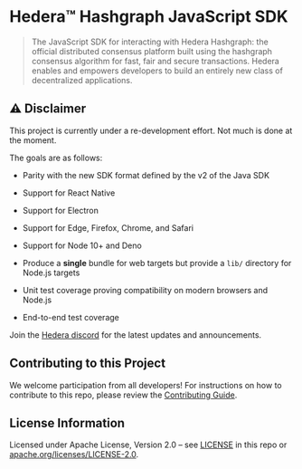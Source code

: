 # Hedera™ Hashgraph JavaScript SDK

> The JavaScript SDK for interacting with Hedera Hashgraph: the official distributed
> consensus platform built using the hashgraph consensus algorithm for fast,
> fair and secure transactions. Hedera enables and empowers developers to
> build an entirely new class of decentralized applications.

## ⚠️ Disclaimer

This project is currently under a re-development effort. Not much is done at the moment.

The goals are as follows:

 * Parity with the new SDK format defined by the v2 of the Java SDK

 * Support for React Native

 * Support for Electron

 * Support for Edge, Firefox, Chrome, and Safari

 * Support for Node 10+ and Deno

 * Produce a **single** bundle for web targets but provide a `lib/` directory for Node.js targets

 * Unit test coverage proving compatibility on modern browsers and Node.js

 * End-to-end test coverage

Join the [Hedera discord](https://hedera.com/discord) for the latest updates and announcements.

## Contributing to this Project

We welcome participation from all developers!
For instructions on how to contribute to this repo, please
review the [Contributing Guide](CONTRIBUTING.md).

## License Information

Licensed under Apache License,
Version 2.0 – see [LICENSE](LICENSE) in this repo
or [apache.org/licenses/LICENSE-2.0](http://www.apache.org/licenses/LICENSE-2.0).
